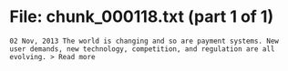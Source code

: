 ﻿# File: chunk_000118.txt (part 1 of 1)
```
02 Nov, 2013 The world is changing and so are payment systems. New user demands, new technology, competition, and regulation are all evolving. > Read more
```

